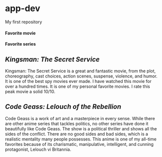 # app-dev
My first repository
#### Favorite movie
#### Favorite series
## *Kingsman: The Secret Service*
Kingsman: The Secret Service is a great and fantastic movie, from the plot, choreography, cast choices, action scenes, suspense, violence, and humor. It is one of
the best spy movies ever made. I have watched this movie for over a hundred times. It is one of my personal favorite movies. I rate this peak movie a solid 10/10.
## *Code Geass: Lelouch of the Rebellion*
Code Geass is a work of art and a masterpiece in every sense. While there are other anime series that tackles politics, no other series have done it beautifully like
Code Geass. The show is a political thriller and shows all the sides of the conflict. There are no good sides and bad sides, which is a realistic mentality many
people possesses. This anime is one of my all-time favorites because of its charismatic, manipulative, intelligent, and cunning protagonist, Lelouch vi Britannia.
